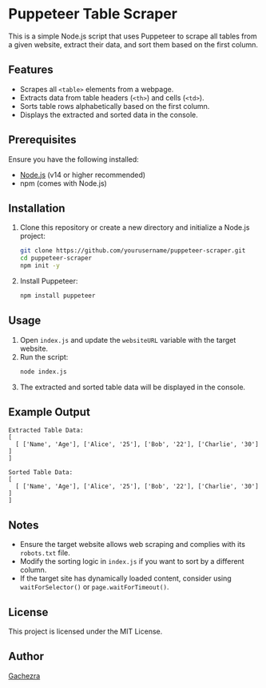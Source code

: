 # Puppeteer Table Scraper

This is a simple Node.js script that uses Puppeteer to scrape all tables from a given website, extract their data, and sort them based on the first column.

## Features

- Scrapes all `<table>` elements from a webpage.
- Extracts data from table headers (`<th>`) and cells (`<td>`).
- Sorts table rows alphabetically based on the first column.
- Displays the extracted and sorted data in the console.

## Prerequisites

Ensure you have the following installed:

- [Node.js](https://nodejs.org/) (v14 or higher recommended)
- npm (comes with Node.js)

## Installation

1. Clone this repository or create a new directory and initialize a Node.js project:
   ```sh
   git clone https://github.com/yourusername/puppeteer-scraper.git
   cd puppeteer-scraper
   npm init -y
   ```
2. Install Puppeteer:
   ```sh
   npm install puppeteer
   ```

## Usage

1. Open `index.js` and update the `websiteURL` variable with the target website.
2. Run the script:
   ```sh
   node index.js
   ```
3. The extracted and sorted table data will be displayed in the console.

## Example Output

```
Extracted Table Data:
[
  [ ['Name', 'Age'], ['Alice', '25'], ['Bob', '22'], ['Charlie', '30'] ]
]

Sorted Table Data:
[
  [ ['Name', 'Age'], ['Alice', '25'], ['Bob', '22'], ['Charlie', '30'] ]
]
```

## Notes

- Ensure the target website allows web scraping and complies with its `robots.txt` file.
- Modify the sorting logic in `index.js` if you want to sort by a different column.
- If the target site has dynamically loaded content, consider using `waitForSelector()` or `page.waitForTimeout()`.

## License

This project is licensed under the MIT License.

## Author

[Gachezra](https://github.com/gachezra)
